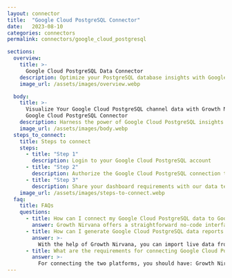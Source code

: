 ```yaml
---
layout: connector
title:  "Google Cloud PostgreSQL Connector"
date:   2023-08-10
categories: connectors
permalink: connectors/google_cloud_postgresql

sections:
  overview:
    title: >-
      Google Cloud PostgreSQL Data Connector
    description: Optimize your PostgreSQL database insights with Google Cloud PostgreSQL integration. Seamlessly merge PostgreSQL database data from Google Cloud PostgreSQL with Looker Studio's analytical capabilities, unlocking insights that drive database performance, optimization strategies, and operational excellence.
    image_url: /assets/images/overview.webp

  body:
    title: >-
      Visualize Your Google Cloud PostgreSQL channel data with Growth Nirvana's
      Google Cloud PostgreSQL Connector
    description: Harness the power of Google Cloud PostgreSQL insights integrated into Looker Studio for strategic database management decisions.
    image_url: /assets/images/body.webp
  steps_to_connect:
    title: Steps to connect
    steps:
      - title: "Step 1"
        description: Login to your Google Cloud PostgreSQL account
      - title: "Step 2"
        description: Authorize the Google Cloud PostgreSQL connection to send data to Growth Nirvana
      - title: "Step 3"
        description: Share your dashboard requirements with our data team. We will build the report for you.
    image_url: /assets/images/steps-to-connect.webp
  faq:
    title: FAQs
    questions:
      - title: How can I connect my Google Cloud PostgreSQL data to Google Data Studio/Looker Studio?
        answer: Growth Nirvana offers a straightforward no-code interface to connect to Google Cloud PostgreSQL data sources.
      - title: How can I generate Google Cloud PostgreSQL data reports in Looker Studio?
        answer: >-
          With the help of Growth Nirvana, you can import live data from Google Cloud PostgreSQL into Looker Studio. These data can be viewed in charts, tables, and dashboards to generate branded reports that can be shared instantly.
      - title: What are the requirements for connecting Google Cloud PostgreSQL and Looker Studio?
        answer: >-
          For connecting the two platforms, you should have: Growth Nirvana Account and Google Cloud PostgreSQL Ads Account
---
```

